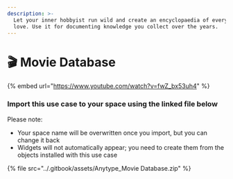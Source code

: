 ```yaml
---
description: >-
  Let your inner hobbyist run wild and create an encyclopaedia of everything you
  love. Use it for documenting knowledge you collect over the years.
---
```


# 🎬 Movie Database

{% embed url="https://www.youtube.com/watch?v=fwZ_bx53uh4" %}

### Import this use case to your space using the linked file below

Please note:

* Your space name will be overwritten once you import, but you can change it back
* Widgets will not automatically appear; you need to create them from the objects installed with this use case

{% file src="../.gitbook/assets/Anytype_Movie Database.zip" %}
